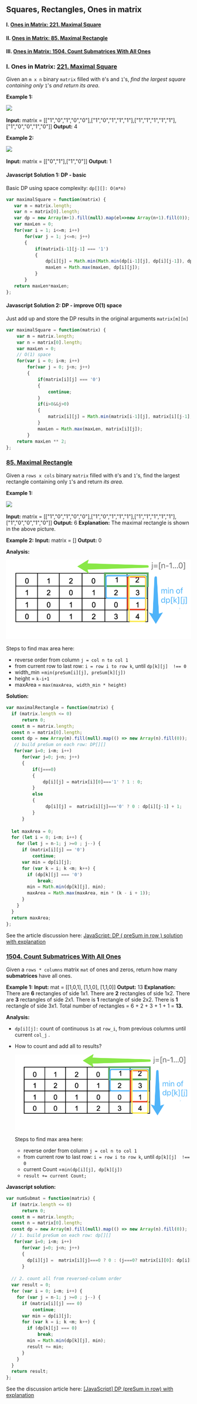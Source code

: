 ##  Squares, Rectangles, Ones in matrix 

####  I. [Ones in Matrix:  221. Maximal Square](#question1)

####  II. [Ones in Matrix:  85. Maximal Rectangle](#question2)

####  III. [Ones in Matrix:  1504. Count Submatrices With All Ones](#question3)

<div id="question1" />

### I. Ones in Matrix:  [221. Maximal Square](https://leetcode.com/problems/maximal-square/)

Given an  `m x n`  binary  `matrix`  filled with  `0`'s and  `1`'s,  _find the largest square containing only_  `1`'s  _and return its area_.

**Example 1:**

![](https://assets.leetcode.com/uploads/2020/11/26/max1grid.jpg)

**Input:** matrix = [["1","0","1","0","0"],["1","0","1","1","1"],["1","1","1","1","1"],["1","0","0","1","0"]]
**Output:** 4

**Example 2:**

![](https://assets.leetcode.com/uploads/2020/11/26/max2grid.jpg)

**Input:** matrix = [["0","1"],["1","0"]]
**Output:** 1

#### Javascript Solution 1: DP - basic
 Basic DP using space complexity: `dp[][]: O(m*n)`
 ```js
 var maximalSquare = function(matrix) {
    var m = matrix.length;
    var n = matrix[0].length;
    var dp = new Array(m+1).fill(null).map(el=>new Array(n+1).fill(0));
    var maxLen = 0;
    for(var i = 1; i<=m; i++)
        for(var j = 1; j<=n; j++)
        {
            if(matrix[i-1][j-1] === '1')
            {
                dp[i][j] = Math.min(Math.min(dp[i-1][j], dp[i][j-1]), dp[i-1][j-1] ) + 1;   
                maxLen = Math.max(maxLen, dp[i][j]);
            }
        }
    return maxLen*maxLen;
};
 ```
 
#### Javascript Solution 2: DP - improve O(1) space

Just add up and store the DP results in the original arguments `matrix[m][n]`

```js
var maximalSquare = function(matrix) {
    var m = matrix.length;
    var n = matrix[0].length;
    var maxLen = 0;
    // O(1) space
    for(var i = 0; i<m; i++)
        for(var j = 0; j<n; j++)
        {
            if(matrix[i][j] === '0')
            {
                continue;
            }
            if(i>0&&j>0)
            {
                matrix[i][j] = Math.min(matrix[i-1][j], matrix[i][j-1], matrix[i-1][j-1] ) + 1;  
            }
            maxLen = Math.max(maxLen, matrix[i][j]);    
        }
    return maxLen ** 2;
};
```

<div id="question2" />

### [85.  Maximal Rectangle](https://leetcode.com/problems/maximal-rectangle/)

Given a  `rows x cols` binary  `matrix`  filled with  `0`'s and  `1`'s, find the largest rectangle containing only  `1`'s and return  _its area_.

**Example 1:**

![](https://assets.leetcode.com/uploads/2020/09/14/maximal.jpg)

**Input:** matrix = [["1","0","1","0","0"],["1","0","1","1","1"],["1","1","1","1","1"],["1","0","0","1","0"]]
**Output:** 6
**Explanation:** The maximal rectangle is shown in the above picture.

**Example 2:**
**Input:** matrix = []
**Output:** 0

**Analysis:**

![image](../../assets/lc85-dp.png ':size=417x179')

Steps to find max area here:
- reverse order from column `j = col n to col 1`
- from current row to last row: `i = row i to row k`, until `dp[k][j]  !== 0 `
- width_min =`min(preSum[i][j], preSum[k][j])`
- height = `k-i+1`
- maxArea = `max(maxArea, width_min * height)` 

**Solution:**
```js
var maximalRectangle = function(matrix) {
  if (matrix.length <= 0) 
      return 0;
  const m = matrix.length;
  const n = matrix[0].length;
  const dp = new Array(m).fill(null).map(() => new Array(n).fill(0));
   // build preSum on each row: DP[][]
   for(var i=0; i<m; i++)
      for(var j=0; j<n; j++)
      {
          if(j===0)
          {
              dp[i][j] = matrix[i][0]==='1' ? 1 : 0; 
          }
          else
          {
               dp[i][j] =  matrix[i][j]==='0' ? 0 : dp[i][j-1] + 1;   
          }
      }
    
  let maxArea = 0;
  for (let i = 0; i<m; i++) {
    for (let j = n-1; j >=0 ; j--) {
      if (matrix[i][j] == '0')
          continue;
      var min = dp[i][j];
      for (var k = i; k <m; k++) {
        if (dp[k][j] === '0') 
            break;
        min = Math.min(dp[k][j], min);
        maxArea = Math.max(maxArea, min * (k - i + 1));
      }
    }
  }
  return maxArea;
};
```

See the article discussion here: [JavaScript: DP ( preSum in row ) solution with explanation](https://leetcode.com/problems/maximal-rectangle/discuss/1098613/JavaScript-DP-(-preSum-in-row-)-solution-with-explanation)

<div id="question3" />

### [1504. Count Submatrices With All Ones](https://leetcode.com/problems/count-submatrices-with-all-ones/)
Given a `rows * columns` matrix  `mat`  of ones and zeros, return how many **submatrices**  have all ones.

**Example 1:**
**Input:** mat = [[1,0,1],
              [1,1,0],
              [1,1,0]]
**Output:** 13
**Explanation:** There are **6** rectangles of side 1x1.
There are **2** rectangles of side 1x2.
There are **3** rectangles of side 2x1.
There is **1** rectangle of side 2x2. 
There is **1** rectangle of side 3x1.
Total number of rectangles = 6 + 2 + 3 + 1 + 1 = **13.**

**Analysis:**
- `dp[i][j]:` count of continuous `1s` at `row_i`, from previous columns until current `col_j` .
- How to count and add all to results?

	![image](../../assets/lc85-dp.png ':size=417x179')

	Steps to find max area here:
	- reverse order from column `j = col n to col 1`
	- from current row to last row: `i = row i to row k`, until `dp[k][j]  !== 0 `
	- current Count =`min(dp[i][j], dp[k][j])`
	- `result += current Count;` 

**Javascript solution:**
```js
var numSubmat = function(matrix) {
  if (matrix.length <= 0) 
      return 0;
  const m = matrix.length;
  const n = matrix[0].length;
  const dp = new Array(m).fill(null).map(() => new Array(n).fill(0));
  // 1. build preSum on each row: dp[][]
   for(var i=0; i<m; i++)
      for(var j=0; j<n; j++)
      {
        dp[i][j] =  matrix[i][j]===0 ? 0 : (j===0? matrix[i][0]: dp[i][j-1] + 1);   
      }
    
  // 2. count all from reversed-column order
  var result = 0;
  for (var i = 0; i<m; i++) {
    for (var j = n-1; j >=0 ; j--) {
      if (matrix[i][j] === 0)
          continue;
      var min = dp[i][j];
      for (var k = i; k <m; k++) {
        if (dp[k][j] === 0) 
            break;
        min = Math.min(dp[k][j], min);
        result += min;
      }
    }
  }
  return result;
};
```

See the discussion article here: [\[JavaScript\] DP (preSum in row) with explanation](https://leetcode.com/problems/count-submatrices-with-all-ones/discuss/1098636/JavaScript-DP-%28preSum-in-row%29-with-explanation)



